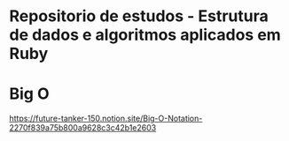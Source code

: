 # Repositorio de estudos - Estrutura de dados e algoritmos aplicados em Ruby

# Big O

https://future-tanker-150.notion.site/Big-O-Notation-2270f839a75b800a9628c3c42b1e2603
